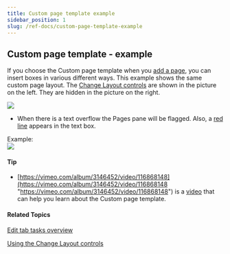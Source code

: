```yaml
---
title: Custom page template example
sidebar_position: 1
slug: /ref-docs/custom-page-template-example
---
```


## Custom page template - example

If you choose the Custom page template when you [add a page](Add_a_page.md), you can insert boxes in various different ways. This example shows the same custom page layout. The [Change Layout controls](About_the_Change_Layout_controls.md) are shown in the picture on the left. They are hidden in the picture on the right.

![](/ref-docs-assets/images/Tasks/Edit_tasks/ExamplePage.png)

-   When there is a text overflow the Pages pane will be flagged. Also, a [red line](../../Concepts/Red_font_color.md) appears in the text box.
    

Example:  
![](/ref-docs-assets/images/Concepts/RedLineOverflow.png)

#### Tip

-   [https://vimeo.com/album/3146452/video/116868148](https://vimeo.com/album/3146452/video/116868148 "https://vimeo.com/album/3146452/video/116868148") is a [video](../../FAQ/Instructional_Videos.md) that can help you learn about the Custom page template.
    

#### Related Topics

[Edit tab tasks overview](Edit_tasks_overview.md)

[Using the Change Layout controls](Using_the_Change_Layout_controls.md)